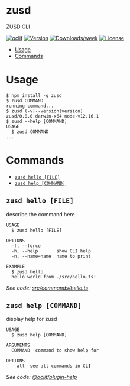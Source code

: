 zusd
====

ZUSD CLI

[![oclif](https://img.shields.io/badge/cli-oclif-brightgreen.svg)](https://oclif.io)
[![Version](https://img.shields.io/npm/v/zusd.svg)](https://npmjs.org/package/zusd)
[![Downloads/week](https://img.shields.io/npm/dw/zusd.svg)](https://npmjs.org/package/zusd)
[![License](https://img.shields.io/npm/l/zusd.svg)](https://github.com/stablyio/zusd-ethereum/blob/master/package.json)

<!-- toc -->
* [Usage](#usage)
* [Commands](#commands)
<!-- tocstop -->
# Usage
<!-- usage -->
```sh-session
$ npm install -g zusd
$ zusd COMMAND
running command...
$ zusd (-v|--version|version)
zusd/0.0.0 darwin-x64 node-v12.16.1
$ zusd --help [COMMAND]
USAGE
  $ zusd COMMAND
...
```
<!-- usagestop -->
# Commands
<!-- commands -->
* [`zusd hello [FILE]`](#zusd-hello-file)
* [`zusd help [COMMAND]`](#zusd-help-command)

## `zusd hello [FILE]`

describe the command here

```
USAGE
  $ zusd hello [FILE]

OPTIONS
  -f, --force
  -h, --help       show CLI help
  -n, --name=name  name to print

EXAMPLE
  $ zusd hello
  hello world from ./src/hello.ts!
```

_See code: [src/commands/hello.ts](https://github.com/stablyio/zusd-ethereum/blob/v0.0.0/src/commands/hello.ts)_

## `zusd help [COMMAND]`

display help for zusd

```
USAGE
  $ zusd help [COMMAND]

ARGUMENTS
  COMMAND  command to show help for

OPTIONS
  --all  see all commands in CLI
```

_See code: [@oclif/plugin-help](https://github.com/oclif/plugin-help/blob/v3.2.0/src/commands/help.ts)_
<!-- commandsstop -->
